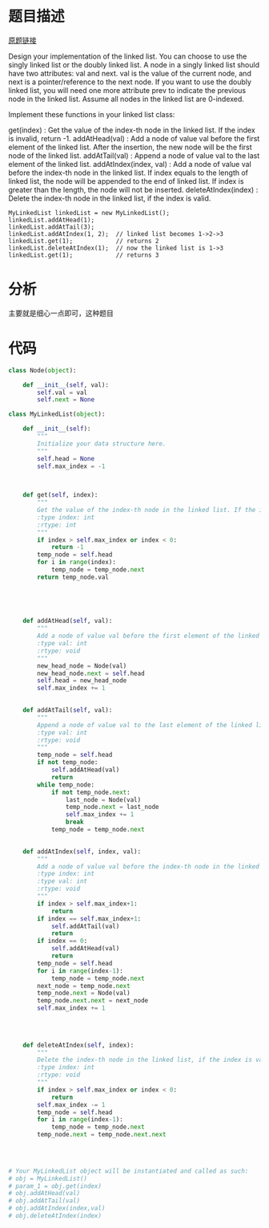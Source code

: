 
# 题目描述
[原题链接](https://leetcode.com/problems/design-linked-list/)

Design your implementation of the linked list. You can choose to use the singly linked list or the doubly linked list. A node in a singly linked list should have two attributes: val and next. val is the value of the current node, and next is a pointer/reference to the next node. If you want to use the doubly linked list, you will need one more attribute prev to indicate the previous node in the linked list. Assume all nodes in the linked list are 0-indexed.

Implement these functions in your linked list class:

get(index) : Get the value of the index-th node in the linked list. If the index is invalid, return -1.
addAtHead(val) : Add a node of value val before the first element of the linked list. After the insertion, the new node will be the first node of the linked list.
addAtTail(val) : Append a node of value val to the last element of the linked list.
addAtIndex(index, val) : Add a node of value val before the index-th node in the linked list. If index equals to the length of linked list, the node will be appended to the end of linked list. If index is greater than the length, the node will not be inserted.
deleteAtIndex(index) : Delete the index-th node in the linked list, if the index is valid.

```
MyLinkedList linkedList = new MyLinkedList();
linkedList.addAtHead(1);
linkedList.addAtTail(3);
linkedList.addAtIndex(1, 2);  // linked list becomes 1->2->3
linkedList.get(1);            // returns 2
linkedList.deleteAtIndex(1);  // now the linked list is 1->3
linkedList.get(1);            // returns 3
```

<!--more-->

# 分析
主要就是细心一点即可，这种题目

# 代码
```Python
class Node(object):

    def __init__(self, val):
        self.val = val
        self.next = None

class MyLinkedList(object):

    def __init__(self):
        """
        Initialize your data structure here.
        """
        self.head = None
        self.max_index = -1

        

    def get(self, index):
        """
        Get the value of the index-th node in the linked list. If the index is invalid, return -1.
        :type index: int
        :rtype: int
        """
        if index > self.max_index or index < 0:
            return -1
        temp_node = self.head
        for i in range(index):
            temp_node = temp_node.next
        return temp_node.val
        
        

        

    def addAtHead(self, val):
        """
        Add a node of value val before the first element of the linked list. After the insertion, the new node will be the first node of the linked list.
        :type val: int
        :rtype: void
        """
        new_head_node = Node(val)
        new_head_node.next = self.head
        self.head = new_head_node
        self.max_index += 1
        

    def addAtTail(self, val):
        """
        Append a node of value val to the last element of the linked list.
        :type val: int
        :rtype: void
        """
        temp_node = self.head
        if not temp_node:
            self.addAtHead(val)
            return
        while temp_node:
            if not temp_node.next:
                last_node = Node(val)
                temp_node.next = last_node
                self.max_index += 1
                break
            temp_node = temp_node.next
        

    def addAtIndex(self, index, val):
        """
        Add a node of value val before the index-th node in the linked list. If index equals to the length of linked list, the node will be appended to the end of linked list. If index is greater than the length, the node will not be inserted.
        :type index: int
        :type val: int
        :rtype: void
        """
        if index > self.max_index+1:
            return
        if index == self.max_index+1:
            self.addAtTail(val)
            return 
        if index == 0:
            self.addAtHead(val)
            return
        temp_node = self.head
        for i in range(index-1):
            temp_node = temp_node.next
        next_node = temp_node.next
        temp_node.next = Node(val)
        temp_node.next.next = next_node
        self.max_index += 1
        
        
        

    def deleteAtIndex(self, index):
        """
        Delete the index-th node in the linked list, if the index is valid.
        :type index: int
        :rtype: void
        """
        if index > self.max_index or index < 0:
            return
        self.max_index -= 1
        temp_node = self.head
        for i in range(index-1):
            temp_node = temp_node.next
        temp_node.next = temp_node.next.next
        
        


# Your MyLinkedList object will be instantiated and called as such:
# obj = MyLinkedList()
# param_1 = obj.get(index)
# obj.addAtHead(val)
# obj.addAtTail(val)
# obj.addAtIndex(index,val)
# obj.deleteAtIndex(index)
```
            